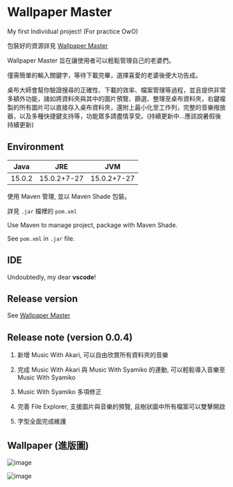 # Wallpaper Master

My first Individual project! (For practice OwO)

包裝好的資源詳見 [Wallpaper Master](https://github.com/Shiritai/wallpaper_master_application)

Wallpaper Master 旨在讓使用者可以輕鬆管理自己的老婆們。

僅需簡單的輸入關鍵字，等待下載完畢，選擇喜愛的老婆後便大功告成。

桌布大師會幫你驗證搜尋的正確性、下載的效率、檔案管理等過程，並且提供非常多額外功能，諸如將資料夾與其中的圖片預覽、篩選、整理至桌布資料夾，右鍵複製的所有圖片可以直接存入桌布資料夾，還附上最小化至工作列，完整的音樂撥放器，以及多種快捷鍵支持等，功能眾多請盡情享受。(持續更新中...應該說暑假後持續更新)

## Environment

Java|JRE|JVM
-|:-:|-
15.0.2|15.0.2+7-27|15.0.2+7-27

使用 Maven 管理, 並以 Maven Shade 包裝。

詳見 `.jar` 檔裡的 `pom.xml`

Use Maven to manage project, package with Maven Shade.

See `pom.xml` in `.jar` file.

## IDE

Undoubtedly, my dear **vscode**!

## Release version

See [Wallpaper Master](https://github.com/Shiritai/wallpaper_master_application)

## Release note (version 0.0.4)

1. 新增 Music With Akari, 可以自由欣賞所有資料夾的音樂

2. 完成 Music With Akari 與 Music With Syamiko 的連動, 可以輕鬆導入音樂至 Music With Syamiko

3. Music With Syamiko 多項修正

4. 完善 File Explorer, 支援圖片與音樂的預覽, 且樹狀圖中所有檔案可以雙擊開啟

5. 字型全面完成維護

## Wallpaper (進版圖)

![image](https://i.imgur.com/OqV05rM.jpg)

![image](https://i.imgur.com/sktWxXr.jpg)
